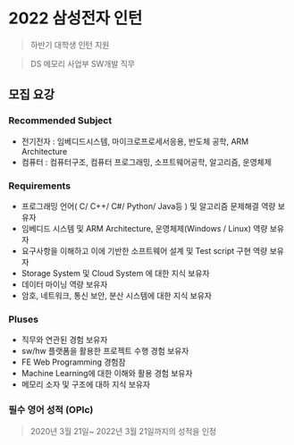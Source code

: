 # 2022 삼성전자 인턴
> 하반기 대학생 인턴 지원

> DS 메모리 사업부 SW개발 직무

## 모집 요강
### Recommended Subject
* 전기전자 : 임베디드시스템, 마이크로프로세서응용, 반도체 공학, ARM Architecture
* 컴퓨터 : 컴퓨터구조, 컴퓨터 프로그래밍, 소프트웨어공학, 알고리즘, 운영체제

### Requirements
* 프로그래밍 언어( C/ C++/ C#/ Python/ Java등 ) 및 알고리즘 문제해결 역량 보유자
* 임베디드 시스템 및 ARM Architecture, 운영체제(Windows / Linux) 역량 보유자
* 요구사항을 이해하고 이에 기반한 소프트웨어 설계 및 Test script 구현 역량 보유자
* Storage System 및 Cloud System 에 대한 지식 보유자
* 데이터 마이닝 역량 보유자
* 암호, 네트워크, 통신 보안, 분산 시스템에 대한 지식 보유자

### Pluses
* 직무와 연관된 경험 보유자
* sw/hw 플랫폼을 활용한 프로젝트 수행 경험 보유자
* FE Web Programming 경험잠
* Machine Learning에 대한 이해와 활용 경험 보유자
* 메모리 소자 및 구조에 대하 지식 보유자

### 필수 영어 성적 (OPIc)
> 2020년 3월 21일~ 2022년 3월 21일까지의 성적을 인정